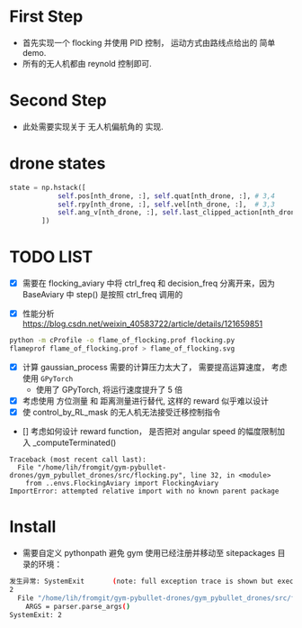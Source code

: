 # First Step

- 首先实现一个 flocking 并使用 PID 控制， 运动方式由路线点给出的 简单 demo.
- 所有的无人机都由 reynold 控制即可.

# Second Step

- 此处需要实现关于 无人机偏航角的 实现.

# drone states
```python
state = np.hstack([
            self.pos[nth_drone, :], self.quat[nth_drone, :], # 3,4
            self.rpy[nth_drone, :], self.vel[nth_drone, :],  # 3,3
            self.ang_v[nth_drone, :], self.last_clipped_action[nth_drone, :]
        ])
```
# TODO LIST

- [x] 需要在 flocking_aviary 中将 ctrl_freq 和 decision_freq 分离开来，因为 BaseAviary 中 step() 是按照 ctrl_freq 调用的

- [x] 性能分析 https://blog.csdn.net/weixin_40583722/article/details/121659851
```bash
python -m cProfile -o flame_of_flocking.prof flocking.py
flameprof flame_of_flocking.prof > flame_of_flocking.svg
```

- [x] 计算 gaussian_process 需要的计算压力太大了， 需要提高运算速度， 考虑使用 `GPyTorch`
    - 使用了 GPyTorch, 将运行速度提升了 5 倍
- [x] 考虑使用 方位测量 和 距离测量进行替代, 这样的 reward 似乎难以设计
- [x] 使 control_by_RL_mask 的无人机无法接受迁移控制指令
- [] 考虑如何设计 reward function， 是否把对 angular speed 的幅度限制加入 _computeTerminated()

```
Traceback (most recent call last):
  File "/home/lih/fromgit/gym-pybullet-drones/gym_pybullet_drones/src/flocking.py", line 32, in <module>
    from ..envs.FlockingAviary import FlockingAviary
ImportError: attempted relative import with no known parent package
```



# Install
- 需要自定义 pythonpath 避免 gym 使用已经注册并移动至 sitepackages 目录的环境：
```bash
发生异常: SystemExit       (note: full exception trace is shown but execution is paused at: <module>)
2
  File "/home/lih/fromgit/gym-pybullet-drones/gym_pybullet_drones/src/flocking.py", line 313, in <module> (Current frame)
    ARGS = parser.parse_args()
SystemExit: 2

```